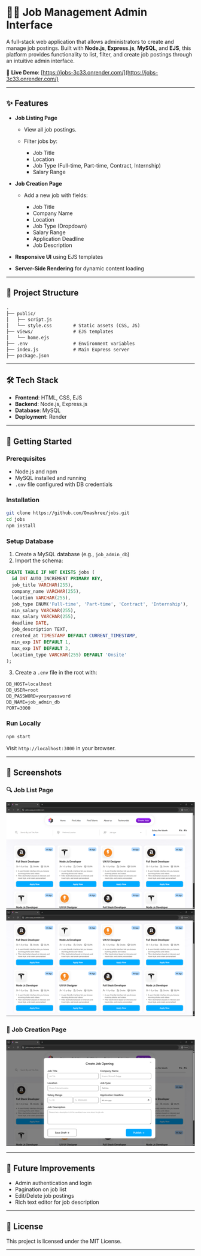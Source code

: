 # 🧑‍💼 Job Management Admin Interface

A full-stack web application that allows administrators to create and manage job postings. Built with **Node.js**, **Express.js**, **MySQL**, and **EJS**, this platform provides functionality to list, filter, and create job postings through an intuitive admin interface.

🔗 **Live Demo**: [https://jobs-3c33.onrender.com/](https://jobs-3c33.onrender.com/)

---

## ✨ Features

* **Job Listing Page**

  * View all job postings.
  * Filter jobs by:

    * Job Title
    * Location
    * Job Type (Full-time, Part-time, Contract, Internship)
    * Salary Range

* **Job Creation Page**

  * Add a new job with fields:

    * Job Title
    * Company Name
    * Location
    * Job Type (Dropdown)
    * Salary Range
    * Application Deadline
    * Job Description

* **Responsive UI** using EJS templates

* **Server-Side Rendering** for dynamic content loading

---

## 📁 Project Structure

```
.
├── public/
│   ├── script.js
│   └── style.css        # Static assets (CSS, JS)
├── views/               # EJS templates
│   └── home.ejs
├── .env                 # Environment variables
├── index.js             # Main Express server
├── package.json
```

---

## 🛠️ Tech Stack

* **Frontend**: HTML, CSS, EJS
* **Backend**: Node.js, Express.js
* **Database**: MySQL
* **Deployment**: Render

---

## 🏁 Getting Started

### Prerequisites

* Node.js and npm
* MySQL installed and running
* `.env` file configured with DB credentials

### Installation

```bash
git clone https://github.com/Omashree/jobs.git
cd jobs
npm install
```

### Setup Database

1. Create a MySQL database (e.g., `job_admin_db`)
2. Import the schema:

```sql
CREATE TABLE IF NOT EXISTS jobs (
  id INT AUTO_INCREMENT PRIMARY KEY,
  job_title VARCHAR(255),
  company_name VARCHAR(255),
  location VARCHAR(255),
  job_type ENUM('Full-time', 'Part-time', 'Contract', 'Internship'),
  min_salary VARCHAR(255),
  max_salary VARCHAR(255),
  deadline DATE,
  job_description TEXT,
  created_at TIMESTAMP DEFAULT CURRENT_TIMESTAMP,
  min_exp INT DEFAULT 1,
  max_exp INT DEFAULT 3,
  location_type VARCHAR(255) DEFAULT 'Onsite'
);
```

3. Create a `.env` file in the root with:

```
DB_HOST=localhost
DB_USER=root
DB_PASSWORD=yourpassword
DB_NAME=job_admin_db
PORT=3000
```

### Run Locally

```bash
npm start
```

Visit `http://localhost:3000` in your browser.

---

## 📸 Screenshots

### 🔍 Job List Page
![Job List](./assets/job-list-1.png)
![Job List](./assets/job-list-2.png)

### 📝 Job Creation Page
![Job Creation](./assets/job-form.png)

---

## 📌 Future Improvements

* Admin authentication and login
* Pagination on job list
* Edit/Delete job postings
* Rich text editor for job description

---

## 📄 License

This project is licensed under the MIT License.

---

